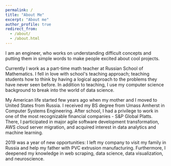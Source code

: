 ```yaml
---
permalink: /
title: "About Me"
excerpt: "About me"
author_profile: true
redirect_from: 
  - /about/
  - /about.html
---
```


I am an engineer, who works on understanding difficult concepts and putting them in simple words to make people excited about cool projects.

Currently I work as a part-time math teacher at Russian School of Mathematics. I fell in love with school's teaching approach; teaching students how to think by having a logical approach to the problems they have never seen before. In addition to teaching, I use my computer science background to break into the world of data science.

My American life started few years ago when my mother and I moved to United States from Russia. I received my BS degree from Umass Amherst in Computer Systems Engineering. After school, I had a privilege to work in one of the most recognizable financial companies - S&P Global Platts. There, I participated in major agile software development transformation, AWS cloud server migration, and acquired interest in data analytics and machine learning.

2019 was a year of new opportunities: I left my company to visit my family in Russia and help my father with PVC extrusion manufacturing. Furthermore, I deepened my knowledge in web scraping, data science, data visualization, and neuroscience.
